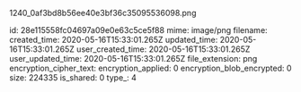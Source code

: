 1240_0af3bd8b56ee40e3bf36c35095536098.png

id: 28e115558fc04697a09e0e63c5ce5f88
mime: image/png
filename: 
created_time: 2020-05-16T15:33:01.265Z
updated_time: 2020-05-16T15:33:01.265Z
user_created_time: 2020-05-16T15:33:01.265Z
user_updated_time: 2020-05-16T15:33:01.265Z
file_extension: png
encryption_cipher_text: 
encryption_applied: 0
encryption_blob_encrypted: 0
size: 224335
is_shared: 0
type_: 4